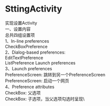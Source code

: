 # SttingActivity
实现设置Activity\
一、设置内容\
总共四组设置项\
1、In-line preferences\
  CheckBoxPreference\
2、Dialog-based preferences:\
  EditTextPreference\
  ListPreference Launch preferences\
3、Launch preferences\
  PreferenceScreen: 跳转到另一个PreferenceScreen\
  PreferenceScreen: 启动一个网页\
4、Preference attributes\
  CheckBox: 父选项\
  CheckBox: 子选项，当父选项勾选时呈现\
